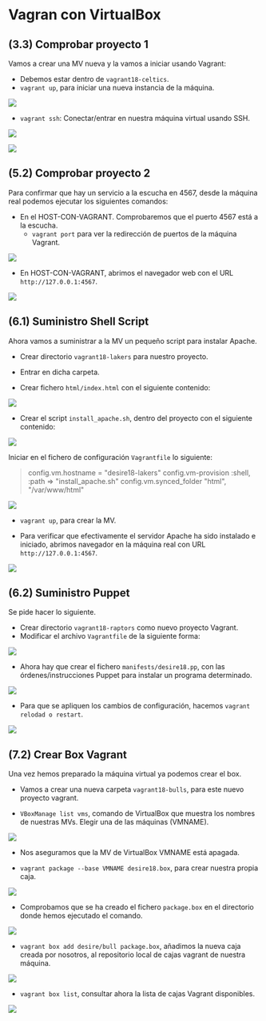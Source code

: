 # Vagran con VirtualBox

## (3.3) Comprobar proyecto 1
Vamos a crear una MV nueva y la vamos a iniciar usando Vagrant:
- Debemos estar dentro de `vagrant18-celtics`.
- `vagrant up`, para iniciar una nueva instancia de la máquina.

![](./images/1.png)

- `vagrant ssh`: Conectar/entrar en nuestra máquina virtual usando SSH.

![](./images/2.png)

![](./images/3.png)

## (5.2) Comprobar proyecto 2
Para confirmar que hay un servicio a la escucha en 4567, desde la máquina real podemos ejecutar los siguientes comandos:

- En el HOST-CON-VAGRANT. Comprobaremos que el puerto 4567 está a la escucha.
  - `vagrant port` para ver la redirección de puertos de la máquina Vagrant.

![](./images/20.png)


  - En HOST-CON-VAGRANT, abrimos el navegador web con el URL `http://127.0.0.1:4567`.

![](./images/6.png)

## (6.1) Suministro Shell Script
Ahora vamos a suministrar a la MV un pequeño script para instalar Apache.
- Crear directorio `vagrant18-lakers` para nuestro proyecto.

- Entrar en dicha carpeta.

- Crear fichero `html/index.html` con el siguiente contenido:

![](./images/7.png)

- Crear el script `install_apache.sh`, dentro del proyecto con el siguiente contenido:

![](./images/8.png)

Iniciar en el fichero de configuración `Vagrantfile` lo siguiente:

> config.vm.hostname = "desire18-lakers"
  config.vm-provision :shell, :path => "install_apache.sh"
  config.vm.synced_folder "html", "/var/www/html"

![](./images/9.png)

- `vagrant up`, para crear la MV.


- Para verificar que efectivamente el servidor Apache ha sido instalado e iniciado, abrimos navegador en la máquina real con URL `http://127.0.0.1:4567`.

![](./images/10.png)


## (6.2) Suministro Puppet

Se pide hacer lo siguiente.

- Crear directorio `vagrant18-raptors` como nuevo proyecto Vagrant.
- Modificar el archivo `Vagrantfile` de la siguiente forma:

![](./images/11.png)

- Ahora hay que crear el fichero `manifests/desire18.pp`, con las órdenes/instrucciones Puppet para instalar un programa determinado.

![](./images/12.png)


- Para que se apliquen los cambios de configuración, hacemos `vagrant relodad o restart`.

![](./images/13.png)



## (7.2) Crear Box Vagrant

Una vez hemos preparado la máquina virtual ya podemos crear el box.

- Vamos a crear una nueva carpeta `vagrant18-bulls`, para este nuevo proyecto vagrant.

- `VBoxManage list vms`, comando de VirtualBox que muestra los nombres de nuestras MVs. Elegir una de las máquinas (VMNAME).

![](./images/14.png)

- Nos aseguramos que la MV de VirtualBox VMNAME está apagada.


- `vagrant package --base VMNAME desire18.box`, para crear nuestra propia caja.

![](./images/15.png)

- Comprobamos que se ha creado el fichero `package.box` en el directorio donde hemos ejecutado el comando.

![](./images/21.png)

- `vagrant box add desire/bull package.box`, añadimos la nueva caja creada por nosotros, al repositorio local de cajas vagrant de nuestra máquina.

![](./images/16.png)

- `vagrant box list`, consultar ahora la lista de cajas Vagrant disponibles.

![](./images/17.png)
